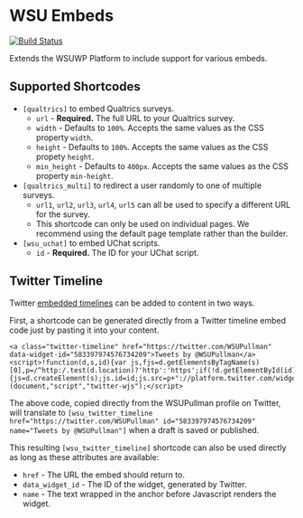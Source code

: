 # WSU Embeds

[![Build Status](https://travis-ci.org/washingtonstateuniversity/WSUWP-Plugin-Embeds.svg?branch=master)](https://travis-ci.org/washingtonstateuniversity/WSUWP-Plugin-Embeds)

Extends the WSUWP Platform to include support for various embeds.

## Supported Shortcodes

* `[qualtrics]` to embed Qualtrics surveys.
	* `url` - **Required.** The full URL to your Qualtrics survey.
	* `width` - Defaults to `100%`. Accepts the same values as the CSS property `width`.
	* `height` - Defaults to `100%`. Accepts the same values as the CSS propety `height`.
	* `min_height` - Defaults to `400px`. Accepts the same values as the CSS property `min-height`.
* `[qualtrics_multi]` to redirect a user randomly to one of multiple surveys.
	* `url1`, `url2`, `url3`, `url4`, `url5` can all be used to specify a different URL for the survey.
	* This shortcode can only be used on individual pages. We recommend using the default page template rather than the builder.
* `[wsu_uchat]` to embed UChat scripts.
	* `id` - **Required.** The ID for your UChat script.

## Twitter Timeline

Twitter [embedded timelines](https://dev.twitter.com/web/embedded-timelines) can be added to content in two ways.

First, a shortcode can be generated directly from a Twitter timeline embed code just by pasting it into your content.

```
<a class="twitter-timeline" href="https://twitter.com/WSUPullman" data-widget-id="583397974576734209">Tweets by @WSUPullman</a>
<script>!function(d,s,id){var js,fjs=d.getElementsByTagName(s)[0],p=/^http:/.test(d.location)?'http':'https';if(!d.getElementById(id)){js=d.createElement(s);js.id=id;js.src=p+"://platform.twitter.com/widgets.js";fjs.parentNode.insertBefore(js,fjs);}}(document,"script","twitter-wjs");</script>
```

The above code, copied directly from the WSUPullman profile on Twitter, will translate to `[wsu_twitter_timeline href="https://twitter.com/WSUPullman" id="583397974576734209" name="Tweets by @WSUPullman"]` when a draft is saved or published.

This resulting `[wsu_twitter_timeline]` shortcode can also be used directly as long as these attributes are available:

* `href` - The URL the embed should return to.
* `data_widget_id` - The ID of the widget, generated by Twitter.
* `name` - The text wrapped in the anchor before Javascript renders the widget.
